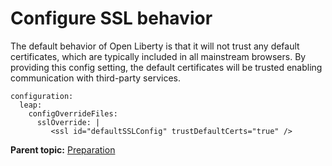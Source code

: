 
# Configure SSL behavior

The default behavior of Open Liberty is that it will not trust any default certificates, which are typically included in all mainstream browsers. By providing this config setting, the default certificates will be trusted enabling communication with third-party services.

``` 
configuration:
  leap:
    configOverrideFiles:
      sslOverride: |
         <ssl id="defaultSSLConfig" trustDefaultCerts="true" />
```

**Parent topic:** [Preparation](helm_preparation.md)